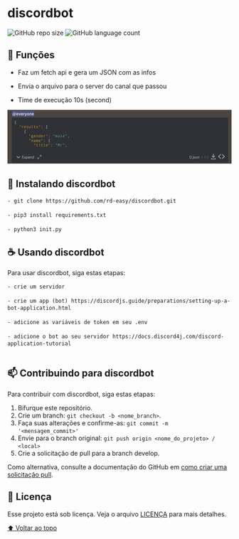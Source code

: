 # discordbot

![GitHub repo size](https://img.shields.io/github/repo-size/rd-easy/README-template?style=for-the-badge)
![GitHub language count](https://img.shields.io/github/languages/count/rd-easy/README-template?style=for-the-badge)

## 🔧 Funções

- Faz um fetch api e gera um JSON com as infos

- Envia o arquivo para o server do canal que passou

- Time de execução 10s (second)

![screen](screen/screen-shot.png)

## 🚀 Instalando discordbot

```
- git clone https://github.com/rd-easy/discordbot.git

- pip3 install requirements.txt

- python3 init.py
```

## ☕ Usando discordbot

Para usar discordbot, siga estas etapas:

```
- crie um servidor

- crie um app (bot) https://discordjs.guide/preparations/setting-up-a-bot-application.html

- adicione as variáveis de token em seu .env

- adicione o bot ao seu servidor https://docs.discord4j.com/discord-application-tutorial
  
```

## 📫 Contribuindo para discordbot

Para contribuir com discordbot, siga estas etapas:

1. Bifurque este repositório.
2. Crie um branch: `git checkout -b <nome_branch>`.
3. Faça suas alterações e confirme-as: `git commit -m '<mensagem_commit>'`
4. Envie para o branch original: `git push origin <nome_do_projeto> / <local>`
5. Crie a solicitação de pull para a branch develop.

Como alternativa, consulte a documentação do GitHub em [como criar uma solicitação pull](https://help.github.com/en/github/collaborating-with-issues-and-pull-requests/creating-a-pull-request).

<!-- ## 🤝 Colaboradores

Agradecemos às seguintes pessoas que contribuíram para este projeto:

<table>
  <tr>
    <td align="center">
      <a href="#">
        <img src="https://avatars3.githubusercontent.com/u/31936044" width="100px;" alt="Foto do Iuri Silva no GitHub"/><br>
        <sub>
          <b>Iuri Silva</b>
        </sub>
      </a>
    </td>
    <td align="center">
      <a href="#">
        <img src="https://s2.glbimg.com/FUcw2usZfSTL6yCCGj3L3v3SpJ8=/smart/e.glbimg.com/og/ed/f/original/2019/04/25/zuckerberg_podcast.jpg" width="100px;" alt="Foto do Mark Zuckerberg"/><br>
        <sub>
          <b>Mark Zuckerberg</b>
        </sub>
      </a>
    </td>
    <td align="center">
      <a href="#">
        <img src="https://miro.medium.com/max/360/0*1SkS3mSorArvY9kS.jpg" width="100px;" alt="Foto do Steve Jobs"/><br>
        <sub>
          <b>Steve Jobs</b>
        </sub>
      </a>
    </td>
  </tr>
</table>
 -->

## 📝 Licença

Esse projeto está sob licença. Veja o arquivo [LICENÇA](LICENCE) para mais detalhes.

[⬆ Voltar ao topo](#discordbot)<br>
